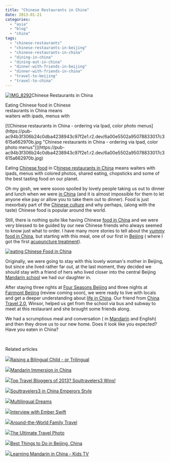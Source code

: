 ```yaml
---
title: "Chinese Restaurants in China"
date: 2013-01-21
categories: 
  - "asia"
  - "blog"
  - "china"
tags: 
  - "chinese-restaurants"
  - "chinese-restaurants-in-beijing"
  - "chinese-restaurants-in-china"
  - "dining-in-china"
  - "dining-out-in-china"
  - "dinner-with-friends-in-beijing"
  - "dinner-with-friends-in-china"
  - "travel-to-beijing"
  - "travel-to-china"
---
```


[![IMG_8292](https://pub-ac94b3f306b24c0dba4238943c97f2e1.r2.dev/6a00e5502a95078833017d4044a1d5970c.jpg "IMG_8292")](https://pub-ac94b3f306b24c0dba4238943c97f2e1.r2.dev/6a00e5502a95078833017d4044a1d5970c.jpg)Chinese Restaurants in China  
  
Eating Chinese food in Chinese  
restaurants in China means  
waiters with ipads, menus with

<!--more--> [![Chinese restaurants in China - ordering via Ipad, color photo menus](https://pub-ac94b3f306b24c0dba4238943c97f2e1.r2.dev/6a00e5502a95078833017c3615a662970b.jpg "Chinese restaurants in China - ordering via Ipad, color photo menus")](https://pub-ac94b3f306b24c0dba4238943c97f2e1.r2.dev/6a00e5502a95078833017c3615a662970b.jpg)  
  
Eating [Chinese food](http://soultravelers3new.local/2012/11/peking-duck-in-beijing.html "chinese food - peking duck") in C[hinese restaurants in China](http://soultravelers3new.local/2012/11/yum-loving-the-food-in-beijing.html "chinese restaurants in China") means waiters with ipads, menus with colored photos, shared eating, chopsticks and some of the best tasting food on our planet.  
  
Oh my gosh, we were soooo spoiled by lovely people taking us out to dinner and lunch when we were [in China](http://soultravelers3new.local/2012/11/china-travel-in-the-autumn.html "trip to china") (and it is almost impossible for them to let anyone else pay or allow you to take them out to dinner). Food is just inexorbaly part of the [Chinese culture](http://soultravelers3new.local/2012/06/chines.html "Chinese culture") and why perhaps, (along with the taste) Chinese food is popular around the world.  
  
Still, there is nothing quite like having Chinese [food in China](http://soultravelers3new.local/2012/11/food-in-china.html "food in china") and we were very blessed to be guided by our new Chinese friends who always seemed to know just what to order. I have many more stories to tell about the [yummy food in China](http://soultravelers3new.local/2012/12/china-family-vacation-beauty-love-joy-.html "food in china"), but starting with this meal, one of our first in [Beijing](http://soultravelers3new.local/2012/12/family-travel-beijing-tiananmen-square.html "travel beijing") ( where I got the first [acupuncture treatment](http://soultravelers3new.local/2012/11/yowser-acupuncture-torture-in-china.html "acupuncture treatment in China")).  
  
[![eating Chinese Food in China](https://pub-ac94b3f306b24c0dba4238943c97f2e1.r2.dev/6a00e5502a95078833017ee7b94061970d.jpg "eating Chinese Food in China")](https://pub-ac94b3f306b24c0dba4238943c97f2e1.r2.dev/6a00e5502a95078833017ee7b94061970d.jpg)  
  
  
Originally, we were going to stay with this lovely woman's mother in Beijing, but since she lived rather far out, at the last moment, they decided we should stay with a friend of hers who lived closer into the central Beijing [Mandarin school](http://soultravelers3new.local/2012/11/mandarin-immersion-in-china.html "Mandarin school immersion in Beijing") we had our daughter in.  
  
After staying three nghts at [Four Seasons Beijing](http://soultravelers3new.local/2013/01/four-seasons-hotel-beijing-review-awesome-luxury.html "four seasons beijing") and three nights at [Fairmont Beijing](http://www.fairmont.com/beijing/ "Fairmont Beijing") (review coming soon), we were ready to live with locals  and get a deeper understanding about [life in China](http://soultravelers3new.local/2012/11/life-in-china.html "life in china"). Our friend from [China Travel 2.0](http://www.chinatravel20.com/ "china travel 2.0"), Winsor, helped us get from the school via bus and subway to meet at this restaurant and she brought some friends along.  
  
We had a scrumptious meal and conversation ( in [Mandarin](http://soultravelers3new.local/2012/07/learning-mandarin-in-asia-the-economist-and-wall-street-journal-discuss-.html "learning Mandarin in Asia") and English) and then they drove us to our new home. Does it look like you expected? Have you eaten in China?  
  
 

Related articles

[![](http://i.zemanta.com/137126168_80_80.jpg)](http://soultravelers3new.local/2013/01/raising-a-bilingual-child-or-trilingual.html)[Raising a Bilingual Child - or Trilingual](http://soultravelers3new.local/2013/01/raising-a-bilingual-child-or-trilingual.html)

[![](http://i.zemanta.com/126145245_80_80.jpg)](http://soultravelers3new.local/2012/11/mandarin-immersion-in-china.html)[Mandarin Immersion in China](http://soultravelers3new.local/2012/11/mandarin-immersion-in-china.html)

[![](http://i.zemanta.com/135568483_80_80.jpg)](http://soultravelers3new.local/2013/01/top-travel-bloggers-of-2013-soultravelers3-wins-.html)[Top Travel Bloggers of 2013? Soultravelers3 Wins!](http://soultravelers3new.local/2013/01/top-travel-bloggers-of-2013-soultravelers3-wins-.html)

[![](http://i.zemanta.com/130189927_80_80.jpg)](http://soultravelers3new.local/2012/12/soultravelers3-in-china-emperors-style.html)[Soultravelers3 in China Emperors Style](http://soultravelers3new.local/2012/12/soultravelers3-in-china-emperors-style.html)

[![](http://i.zemanta.com/136332847_80_80.jpg)](http://soultravelers3new.local/2013/01/multilingual-dreams.html)[Multilingual Dreams](http://soultravelers3new.local/2013/01/multilingual-dreams.html)

[![](http://i.zemanta.com/138818928_80_80.jpg)](http://soultravelers3new.local/2013/01/interview-with-ember-swift.html)[Interview with Ember Swift](http://soultravelers3new.local/2013/01/interview-with-ember-swift.html)

[![](http://i.zemanta.com/134800869_80_80.jpg)](http://soultravelers3new.local/2012/12/around-the-world-family-travel.html)[Around-the-World Family Travel](http://soultravelers3new.local/2012/12/around-the-world-family-travel.html)

[![](http://i.zemanta.com/130738046_80_80.jpg)](http://soultravelers3new.local/2012/12/the-ultimate-travel-photo.html)[The Ultimate Travel Photo](http://soultravelers3new.local/2012/12/the-ultimate-travel-photo.html)

[![](http://i.zemanta.com/136588189_80_80.jpg)](http://soultravelers3new.local/2013/01/best-things-to-do-in-beijing-china-.html)[Best Things to Do in Beijing, China](http://soultravelers3new.local/2013/01/best-things-to-do-in-beijing-china-.html)

[![](http://i.zemanta.com/127801907_80_80.jpg)](http://soultravelers3new.local/2012/11/learning-mandarin-in-china-kids-tv-.html)[Learning Mandarin in China - Kids TV](http://soultravelers3new.local/2012/11/learning-mandarin-in-china-kids-tv-.html)
